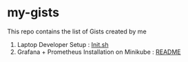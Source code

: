 # my-gists

This repo contains the list of Gists created by me

1. Laptop Developer Setup : [Init.sh](https://gist.github.com/neo7337/bcde01f5789c4219ba5fe6b024cec30d)
2. Grafana + Prometheus Installation on Minikube : [README](https://gist.github.com/neo7337/538ded47b9a7c7e8fbade8b566f11b2b)
